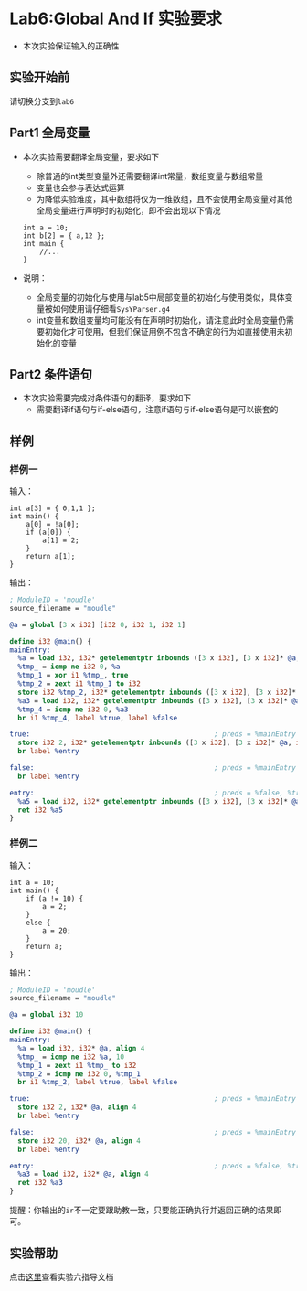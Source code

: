 # Lab6:Global And If 实验要求

- 本次实验保证输入的正确性

## 实验开始前

请切换分支到`lab6`

## Part1 全局变量
- 本次实验需要翻译全局变量，要求如下
    - 除普通的int类型变量外还需要翻译int常量，数组变量与数组常量
    - 变量也会参与表达式运算
    - 为降低实验难度，其中数组将仅为一维数组，且不会使用全局变量对其他全局变量进行声明时的初始化，即不会出现以下情况
    ```SysY
    int a = 10;
    int b[2] = { a,12 };
    int main {
        //...
    }
    ```

- 说明：

    - 全局变量的初始化与使用与lab5中局部变量的初始化与使用类似，具体变量被如何使用请仔细看`SysYParser.g4`
    - int变量和数组变量均可能没有在声明时初始化，请注意此时全局变量仍需要初始化才可使用，但我们保证用例不包含不确定的行为如直接使用未初始化的变量

## Part2 条件语句
- 本次实验需要完成对条件语句的翻译，要求如下
    - 需要翻译if语句与if-else语句，注意if语句与if-else语句是可以嵌套的

## 样例

### 样例一

输入：

```SysY
int a[3] = { 0,1,1 };
int main() {
    a[0] = !a[0];
    if (a[0]) {
        a[1] = 2;
    }
    return a[1];
}
```

输出：

```LLVM IR
; ModuleID = 'moudle'
source_filename = "moudle"

@a = global [3 x i32] [i32 0, i32 1, i32 1]

define i32 @main() {
mainEntry:
  %a = load i32, i32* getelementptr inbounds ([3 x i32], [3 x i32]* @a, i32 0, i32 0), align 4
  %tmp_ = icmp ne i32 0, %a
  %tmp_1 = xor i1 %tmp_, true
  %tmp_2 = zext i1 %tmp_1 to i32
  store i32 %tmp_2, i32* getelementptr inbounds ([3 x i32], [3 x i32]* @a, i32 0, i32 0), align 4
  %a3 = load i32, i32* getelementptr inbounds ([3 x i32], [3 x i32]* @a, i32 0, i32 0), align 4
  %tmp_4 = icmp ne i32 0, %a3
  br i1 %tmp_4, label %true, label %false

true:                                             ; preds = %mainEntry
  store i32 2, i32* getelementptr inbounds ([3 x i32], [3 x i32]* @a, i32 0, i32 1), align 4
  br label %entry

false:                                            ; preds = %mainEntry
  br label %entry

entry:                                            ; preds = %false, %true
  %a5 = load i32, i32* getelementptr inbounds ([3 x i32], [3 x i32]* @a, i32 0, i32 1), align 4
  ret i32 %a5
}

```

### 样例二

输入：

```SysY
int a = 10;
int main() {
    if (a != 10) {
        a = 2;
    }
    else {
        a = 20;
    }
    return a;
}
```

输出：

```LLVM IR
; ModuleID = 'moudle'
source_filename = "moudle"

@a = global i32 10

define i32 @main() {
mainEntry:
  %a = load i32, i32* @a, align 4
  %tmp_ = icmp ne i32 %a, 10
  %tmp_1 = zext i1 %tmp_ to i32
  %tmp_2 = icmp ne i32 0, %tmp_1
  br i1 %tmp_2, label %true, label %false

true:                                             ; preds = %mainEntry
  store i32 2, i32* @a, align 4
  br label %entry

false:                                            ; preds = %mainEntry
  store i32 20, i32* @a, align 4
  br label %entry

entry:                                            ; preds = %false, %true
  %a3 = load i32, i32* @a, align 4
  ret i32 %a3
}
```

提醒：你输出的`ir`不一定要跟助教一致，只要能正确执行并返回正确的结果即可。

## 实验帮助
点击[这里](2022/lab6-global-and-if/help.md)查看实验六指导文档